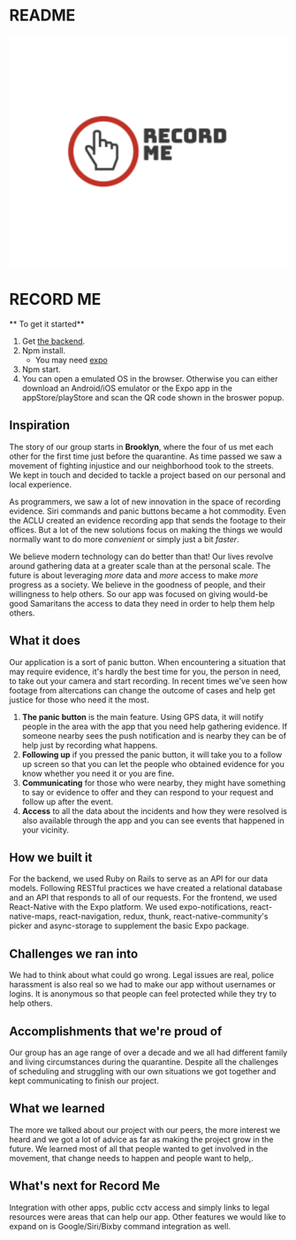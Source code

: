 # README
![alt text](https://github.com/DGFF-Harmonyhack/Frontend-React-Native/blob/master/logo.png "Record Me")

# RECORD ME 
** To get it started** 
1. Get [the backend](https://github.com/DGFF-Harmonyhack/backend-ruby-rails "the backend").
2. Npm install.   
    - You may need [expo](https://expo.io/ "expo")
3. Npm start. 
4. You can open a emulated OS in the browser. Otherwise you can either download an Android/iOS emulator or the Expo app in the appStore/playStore and scan the QR code shown in the broswer popup. 

## Inspiration
The story of our group starts in **Brooklyn**, where the four of us met each other for the first time just before the quarantine. As time passed we saw a movement of fighting injustice and our neighborhood took to the streets. We kept in touch and decided to tackle a project based on our personal and local experience. 

As programmers, we saw a lot of new innovation in the space of recording evidence. Siri commands and panic buttons became a hot commodity. Even the ACLU created an evidence recording app that sends the footage to their offices. But a lot of the new solutions focus on making the things we would normally want to do more _convenient_ or simply just a bit _faster_. 

We believe modern technology can do better than that! Our lives revolve around gathering data at a greater scale than at the personal scale. The future is about leveraging _more_ data and _more_ access to make _more_ progress as a society. We believe in the goodness of people, and their willingness to help others. So our app was focused on giving would-be good Samaritans the access to data they need in order to help them help others. 

## What it does
Our application is a sort of panic button. When encountering a situation that may require evidence, it's hardly the best time for you, the person in need, to take out your camera and start recording. In recent times we've seen how footage from altercations can change the outcome of cases and help get justice for those who need it the most. 

1. **The panic button** is the main feature. Using GPS data, it will notify people in the area with the app that you need help gathering evidence. If someone nearby sees the push notification and is nearby they can be of help just by recording what happens. 
2. **Following up** if you pressed the panic button, it will take you to a follow up screen so that you can let the people who obtained evidence for you know whether you need it or you are fine. 
3. **Communicating** for those who were nearby, they might have something to say or evidence to offer and they can respond to your request and follow up after the event. 
4. **Access** to all the data about the incidents and how they were resolved is also available through the app and you can see events that happened in your vicinity. 

## How we built it
For the backend, we used Ruby on Rails to serve as an API for our data models. Following RESTful practices we have created a relational database and an API that responds to all of our requests. 
For the frontend, we used React-Native with the Expo platform. We used expo-notifications, react-native-maps, react-navigation, redux, thunk, react-native-community's picker and async-storage to supplement the basic Expo package. 

## Challenges we ran into
We had to think about what could go wrong. Legal issues are real, police harassment is also real so we had to make our app without usernames or logins. It is anonymous so that people can feel protected while they try to help others. 

## Accomplishments that we're proud of
Our group has an age range of over a decade and we all had different family and living circumstances during the quarantine. Despite all the challenges of scheduling and struggling with our own situations we got together and kept communicating to finish our project. 

## What we learned
The more we talked about our project with our peers, the more interest we heard and we got a lot of advice as far as making the project grow in the future. We learned most of all that people wanted to get involved in the movement, that change needs to happen and people want to help,. 

## What's next for Record Me 
Integration with other apps, public cctv access and simply links to legal resources were areas that can help our app. Other features we would like to expand on is Google/Siri/Bixby command integration as well. 

